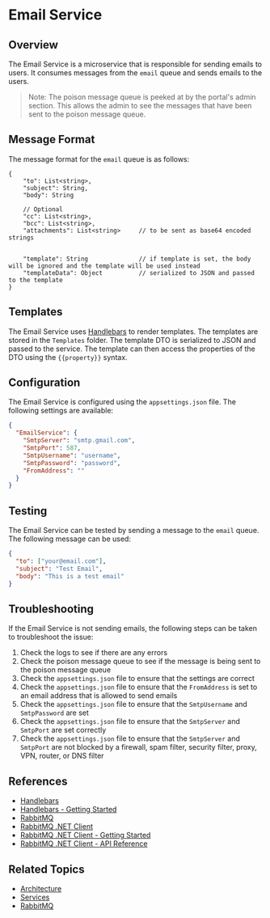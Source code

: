 # Email Service

## Overview

The Email Service is a microservice that is responsible for sending emails to users. It consumes messages from the `email` queue and sends emails to the users.

> Note: The poison message queue is peeked at by the portal's admin section. This allows the admin to see the messages that have been sent to the poison message queue.

## Message Format

The message format for the `email` queue is as follows:

```
{
    "to": List<string>,
    "subject": String,
    "body": String

    // Optional
    "cc": List<string>,
    "bcc": List<string>,
    "attachments": List<string>     // to be sent as base64 encoded strings


    "template": String              // if template is set, the body will be ignored and the template will be used instead
    "templateData": Object          // serialized to JSON and passed to the template
}
```

## Templates

The Email Service uses [Handlebars](https://handlebarsjs.com/) to render templates. The templates are stored in the `Templates` folder. The template DTO is serialized to JSON and passed to the service. The template can then access the properties of the DTO using the `{{property}}` syntax.

## Configuration

The Email Service is configured using the `appsettings.json` file. The following settings are available:

```json
{
  "EmailService": {
    "SmtpServer": "smtp.gmail.com",
    "SmtpPort": 587,
    "SmtpUsername": "username",
    "SmtpPassword": "password",
    "FromAddress": ""
  }
}
```

## Testing

The Email Service can be tested by sending a message to the `email` queue. The following message can be used:

```json
{
  "to": ["your@email.com"],
  "subject": "Test Email",
  "body": "This is a test email"
}
```

## Troubleshooting

If the Email Service is not sending emails, the following steps can be taken to troubleshoot the issue:

1. Check the logs to see if there are any errors
1. Check the poison message queue to see if the message is being sent to the poison message queue
1. Check the `appsettings.json` file to ensure that the settings are correct
1. Check the `appsettings.json` file to ensure that the `FromAddress` is set to an email address that is allowed to send emails
1. Check the `appsettings.json` file to ensure that the `SmtpUsername` and `SmtpPassword` are set
1. Check the `appsettings.json` file to ensure that the `SmtpServer` and `SmtpPort` are set correctly
1. Check the `appsettings.json` file to ensure that the `SmtpServer` and `SmtpPort` are not blocked by a firewall, spam filter, security filter, proxy, VPN, router, or DNS filter

## References

- [Handlebars](https://handlebarsjs.com/)
- [Handlebars - Getting Started](https://handlebarsjs.com/guide/)
- [RabbitMQ](https://www.rabbitmq.com/)
- [RabbitMQ .NET Client](https://www.rabbitmq.com/dotnet.html)
- [RabbitMQ .NET Client - Getting Started](https://www.rabbitmq.com/dotnet.html#dotnet-getting-started)
- [RabbitMQ .NET Client - API Reference](https://www.rabbitmq.com/dotnet-api-guide.html)

## Related Topics

- [Architecture](../Architecture.md)
- [Services](../Services.md)
- [RabbitMQ](../RabbitMQ.md)
